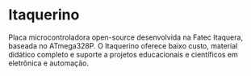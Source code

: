 # Itaquerino
Placa microcontroladora open-source desenvolvida na Fatec Itaquera, baseada no ATmega328P. O Itaquerino oferece baixo custo, material didático completo e suporte a projetos educacionais e científicos em eletrônica e automação.
